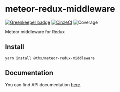 # meteor-redux-middleware

[![Greenkeeper badge](https://badges.greenkeeper.io/thr-consulting/meteor-redux-middleware.svg)](https://greenkeeper.io/) [![CircleCI](https://circleci.com/gh/thr-consulting/meteor-redux-middleware.svg?style=svg)](https://circleci.com/gh/thr-consulting/meteor-redux-middleware) ![Coverage](http://circlebadge.bgsemc.com/github/thr-consulting/meteor-redux-middleware/master/coverage)

Meteor middleware for Redux

## Install
```
yarn install @thx/meteor-redux-middleware
```

## Documentation

You can find API documentation [here](/docs).
